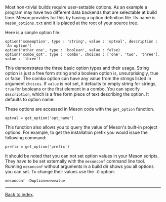 Most non-trivial builds require user-settable options. As an example a program may have two different data backends that are selectable at build time. Meson provides for this by having a option definition file. Its name is `meson_options.txt` and it is placed at the root of your source tree.

Here is a simple option file.

    option('someoption', type : 'string', value : 'optval', description : 'An option')
    option('other_one', type : 'boolean', value : false)
    option('combo_opt', type : 'combo', choices : ['one', 'two', 'three'], value : 'three')

This demonstrates the three basic option types and their usage. String option is just a free form string and a boolean option is, unsurprisingly, true or false. The combo option can have any value from the strings listed in argument `choices`. If `value` is not set, it defaults to empty string for strings, `true` for booleans or the first element in a combo. You can specify `description`, which is a free form piece of text describing the option. It defaults to option name.

These options are accessed in Meson code with the `get_option` function.

    optval = get_option('opt_name')

This function also allows you to query the value of Meson's built-in project options. For example, to get the installation prefix you would issue the following command:

    prefix = get_option('prefix')

It should be noted that you can not set option values in your Meson scripts. They have to be set externally with the `mesonconf` command line tool. Running `mesonconf` without arguments in a build dir shows you all options you can set. To change their values use the `-D` option:

    mesonconf -Doption=newvalue

---

[Back to index](Manual).
